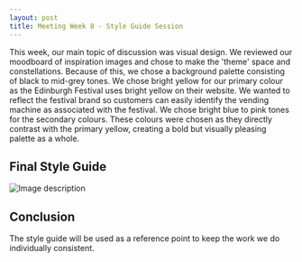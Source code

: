 ```yaml
---
layout: post
title: Meeting Week 8 - Style Guide Session
---
```



This week, our main topic of discussion was visual design. We reviewed our moodboard of inspiration images and chose to make the 'theme' space and constellations. Because of this, we chose a background palette consisting of black to mid-grey tones. We chose bright yellow for our primary colour as the Edinburgh Festival uses bright yellow on their website. We wanted to reflect the festival brand so customers can easily identify the vending machine as associated with the festival. We chose bright blue to pink tones for the secondary colours. These colours were chosen as they directly contrast with the primary yellow, creating a bold but visually pleasing palette as a whole.

## Final Style Guide

![Image description](/dwd-project/img/style-guide.png)

## Conclusion
The style guide will be used as a reference point to keep the work we do individually consistent.